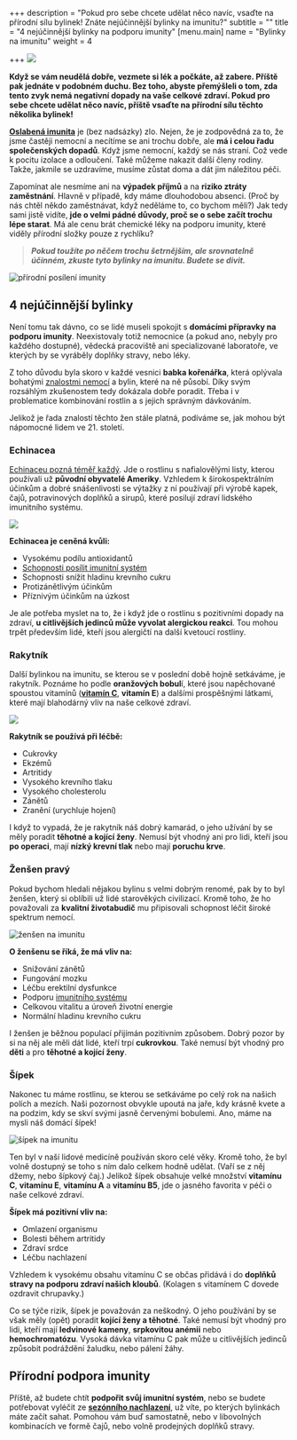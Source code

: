 +++
description = "Pokud pro sebe chcete udělat něco navíc, vsaďte na přírodní sílu bylinek! Znáte nejúčinnější bylinky na imunitu?"
subtitle = ""
title = "4 nejúčinnější bylinky na podporu imunity"
[menu.main]
name = "Bylinky na imunitu"
weight = 4

+++
![](/images/bylinky-na-imunitu.jpg)

**Když se vám neudělá dobře, vezmete si lék a počkáte, až zabere. Příště pak jednáte v podobném duchu. Bez toho, abyste přemýšleli o tom, zda tento zvyk nemá negativní dopady na vaše celkové zdraví. Pokud pro sebe chcete udělat něco navíc, příště vsaďte na přírodní sílu těchto několika bylinek!**

[**Oslabená imunita**](https://www.oslabenaimunita.cz/oslabena-imunita-priznaky-a-prevence/) je (bez nadsázky) zlo. Nejen, že je zodpovědná za to, že jsme častěji nemocní a necítíme se ani trochu dobře, ale **má i celou řadu společenských dopadů**. Když jsme nemocní, každý se nás straní. Což vede k pocitu izolace a odloučení. Také můžeme nakazit další členy rodiny. Takže, jakmile se uzdravíme, musíme zůstat doma a dát jim náležitou péči.

Zapomínat ale nesmíme ani na **výpadek příjmů** a na **riziko ztráty zaměstnání**. Hlavně v případě, kdy máme dlouhodobou absenci. (Proč by nás chtěl někdo zaměstnávat, když neděláme to, co bychom měli?) Jak tedy sami jistě vidíte, **jde o velmi pádné důvody, proč se o sebe začít trochu lépe starat**. Má ale cenu brát chemické léky na podporu imunity, které viděly přírodní složky pouze z rychlíku?

> **_Pokud toužíte po něčem trochu šetrnějším, ale srovnatelně účinném, zkuste tyto bylinky na imunitu. Budete se divit._**

![přírodní posílení imunity](/images/prirodni-posileni-imunity.jpg)

## 4 nejúčinnější bylinky

Není tomu tak dávno, co se lidé museli spokojit s **domácími přípravky na podporu imunity**. Neexistovaly totiž nemocnice (a pokud ano, nebyly pro každého dostupné), vědecká pracoviště ani specializované laboratoře, ve kterých by se vyráběly doplňky stravy, nebo léky.

Z toho důvodu byla skoro v každé vesnici **babka kořenářka**, která oplývala bohatými [znalostmi nemocí](https://www.oslabenaimunita.cz/blog/nejcastejsi-virova-onemocni-a-jak-se-jim-branit/) a bylin, které na ně působí. Díky svým rozsáhlým zkušenostem tedy dokázala dobře poradit. Třeba i v problematice kombinování rostlin a s jejich správným dávkováním.

Jelikož je řada znalostí těchto žen stále platná, podíváme se, jak mohou být nápomocné lidem ve 21. století.

### Echinacea

[Echinaceu pozná téměř každý](https://www.oslabenaimunita.cz/blog/echinacea-vyresi-vase-problemy-s-imunitou/). Jde o rostlinu s nafialovělými listy, kterou používali už **původní obyvatelé Ameriky**. Vzhledem k širokospektrálním účinkům a dobré snášenlivosti se výtažky z ní používají při výrobě kapek, čajů, potravinových doplňků a sirupů, které posilují zdraví lidského imunitního systému.

![](/images/echinacea-na-posileni-imunity.jpg)

**Echinacea je ceněná kvůli:**

* Vysokému podílu antioxidantů
* [Schopnosti posílit imunitní systém](https://www.oslabenaimunita.cz/5-ucinnych-tipu-na-posileni-imunity/)
* Schopnosti snížit hladinu krevního cukru
* Protizánětlivým účinkům
* Příznivým účinkům na úzkost

Je ale potřeba myslet na to, že i když jde o rostlinu s pozitivními dopady na zdraví, **u citlivějších jedinců může vyvolat alergickou reakci**. Tou mohou trpět především lidé, kteří jsou alergičtí na další kvetoucí rostliny.

### Rakytník

Další bylinkou na imunitu, se kterou se v poslední době hojně setkáváme, je rakytník. Poznáme ho podle **oranžových bobul**í, které jsou napěchované spoustou vitamínů ([**vitamín C**](https://www.oslabenaimunita.cz/blog/vitamin-c-pro-zdravou-imunitu/), **vitamín E**) a dalšími prospěšnými látkami, které mají blahodárný vliv na naše celkové zdraví.

![](/images/rakytnik-na-imunitu.jpg)

**Rakytník se používá při léčbě:**

* Cukrovky
* Ekzémů
* Artritidy
* Vysokého krevního tlaku
* Vysokého cholesterolu
* Zánětů
* Zranění (urychluje hojení)

I když to vypadá, že je rakytník náš dobrý kamarád, o jeho užívání by se měly poradit **těhotné a kojící ženy**. Nemusí být vhodný ani pro lidi, kteří jsou **po operaci**, mají **nízký krevní tlak** nebo mají **poruchu krve**.

### Ženšen pravý

Pokud bychom hledali nějakou bylinu s velmi dobrým renomé, pak by to byl ženšen, který si oblíbili už lidé starověkých civilizací. Kromě toho, že ho považovali za **kvalitní životabudič** mu připisovali schopnost léčit široké spektrum nemocí.

![ženšen na imunitu](/images/zensen-na-imunitu.jpg)

**O ženšenu se říká, že má vliv na:**

* Snižování zánětů
* Fungování mozku
* Léčbu erektilní dysfunkce
* Podporu [imunitního systému](https://www.oslabenaimunita.cz/imunitni-system-vite-jak-funguje/)
* Celkovou vitalitu a úroveň životní energie
* Normální hladinu krevního cukru

I ženšen je běžnou populací přijímán pozitivním způsobem. Dobrý pozor by si na něj ale měli dát lidé, kteří trpí **cukrovkou**. Také nemusí být vhodný pro **děti** a pro **těhotné a kojící ženy**.

### Šípek

Nakonec tu máme rostlinu, se kterou se setkáváme po celý rok na našich polích a mezích. Naši pozornost obvykle upoutá na jaře, kdy krásně kvete a na podzim, kdy se skví svými jasně červenými bobulemi. Ano, máme na mysli náš domácí šípek!

![šípek na imunitu](/images/sipek-na-imunitu.jpg)

Ten byl v naší lidové medicíně používán skoro celé věky. Kromě toho, že byl volně dostupný se toho s ním dalo celkem hodně udělat. (Vaří se z něj džemy, nebo šípkový čaj.) Jelikož šípek obsahuje velké množství **vitamínu C**, **vitamínu E**, **vitamínu A** a **vitamínu B5**, jde o jasného favorita v péči o naše celkové zdraví.

**Šípek má pozitivní vliv na:**

* Omlazení organismu
* Bolesti během artritidy
* Zdraví srdce
* Léčbu nachlazení

Vzhledem k vysokému obsahu vitamínu C se občas přidává i do **doplňků stravy na podporu zdraví našich kloubů**. (Kolagen s vitamínem C dovede ozdravit chrupavky.)

Co se týče rizik, šípek je považován za neškodný. O jeho používání by se však měly (opět) poradit **kojící ženy a těhotné**. Také nemusí být vhodný pro lidi, kteří mají **ledvinové kameny**, **srpkovitou anémii** nebo **hemochromatózu**. Vysoká dávka vitamínu C pak může u citlivějších jedinců způsobit podráždění žaludku, nebo pálení žáhy.

## Přírodní podpora imunity

Příště, až budete chtít **podpořit svůj imunitní systém**, nebo se budete potřebovat vyléčit ze [**sezónního nachlazení**](https://www.oslabenaimunita.cz/blog/caj-na-nachlazeni-jak-ho-pripravit-a-ktery-pomuze/), už víte, po kterých bylinkách máte začít sahat. Pomohou vám buď samostatně, nebo v libovolných kombinacích ve formě čajů, nebo volně prodejných doplňků stravy.